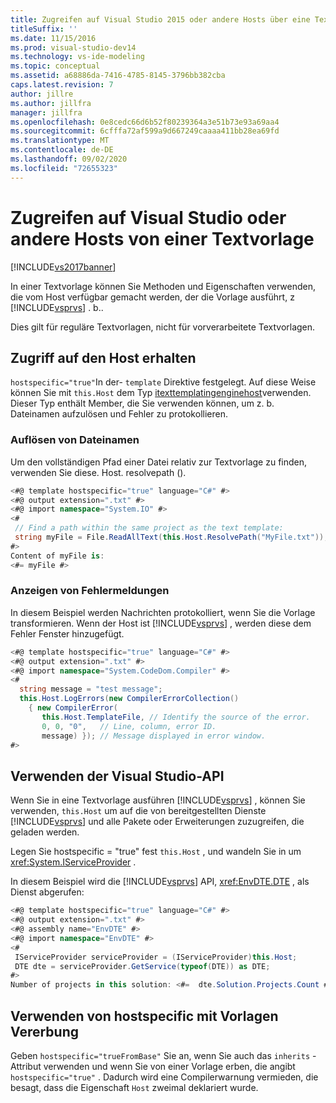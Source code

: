```yaml
---
title: Zugreifen auf Visual Studio 2015 oder andere Hosts über eine Text Vorlage | Microsoft-Dokumentation
titleSuffix: ''
ms.date: 11/15/2016
ms.prod: visual-studio-dev14
ms.technology: vs-ide-modeling
ms.topic: conceptual
ms.assetid: a68886da-7416-4785-8145-3796bb382cba
caps.latest.revision: 7
author: jillre
ms.author: jillfra
manager: jillfra
ms.openlocfilehash: 0e8cedc66d6b52f80239364a3e51b73e93a69aa4
ms.sourcegitcommit: 6cfffa72af599a9d667249caaaa411bb28ea69fd
ms.translationtype: MT
ms.contentlocale: de-DE
ms.lasthandoff: 09/02/2020
ms.locfileid: "72655323"
---
```

# <a name="accessing-visual-studio-or-other-hosts-from-a-text-template"></a>Zugreifen auf Visual Studio oder andere Hosts von einer Textvorlage
[!INCLUDE[vs2017banner](../includes/vs2017banner.md)]

In einer Textvorlage können Sie Methoden und Eigenschaften verwenden, die vom Host verfügbar gemacht werden, der die Vorlage ausführt, z [!INCLUDE[vsprvs](../includes/vsprvs-md.md)] . b..

 Dies gilt für reguläre Textvorlagen, nicht für vorverarbeitete Textvorlagen.

## <a name="obtaining-access-to-the-host"></a>Zugriff auf den Host erhalten

`hostspecific="true"`In der- `template` Direktive festgelegt. Auf diese Weise können Sie mit  `this.Host` dem Typ [itexttemplatingenginehost](/previous-versions/visualstudio/visual-studio-2012/bb126505(v=vs.110))verwenden. Dieser Typ enthält Member, die Sie verwenden können, um z. b. Dateinamen aufzulösen und Fehler zu protokollieren.

### <a name="resolving-file-names"></a>Auflösen von Dateinamen
 Um den vollständigen Pfad einer Datei relativ zur Textvorlage zu finden, verwenden Sie diese. Host. resolvepath ().

```csharp
<#@ template hostspecific="true" language="C#" #>
<#@ output extension=".txt" #>
<#@ import namespace="System.IO" #>
<#
 // Find a path within the same project as the text template:
 string myFile = File.ReadAllText(this.Host.ResolvePath("MyFile.txt"));
#>
Content of myFile is:
<#= myFile #>

```

### <a name="displaying-error-messages"></a>Anzeigen von Fehlermeldungen
 In diesem Beispiel werden Nachrichten protokolliert, wenn Sie die Vorlage transformieren. Wenn der Host ist [!INCLUDE[vsprvs](../includes/vsprvs-md.md)] , werden diese dem Fehler Fenster hinzugefügt.

```csharp
<#@ template hostspecific="true" language="C#" #>
<#@ output extension=".txt" #>
<#@ import namespace="System.CodeDom.Compiler" #>
<#
  string message = "test message";
  this.Host.LogErrors(new CompilerErrorCollection()
    { new CompilerError(
       this.Host.TemplateFile, // Identify the source of the error.
       0, 0, "0",   // Line, column, error ID.
       message) }); // Message displayed in error window.
#>

```

## <a name="using-the-visual-studio-api"></a>Verwenden der Visual Studio-API
 Wenn Sie in eine Textvorlage ausführen [!INCLUDE[vsprvs](../includes/vsprvs-md.md)] , können Sie verwenden, `this.Host` um auf die von bereitgestellten Dienste [!INCLUDE[vsprvs](../includes/vsprvs-md.md)] und alle Pakete oder Erweiterungen zuzugreifen, die geladen werden.

 Legen Sie hostspecific = "true" fest `this.Host` , und wandeln Sie in um <xref:System.IServiceProvider> .

 In diesem Beispiel wird die [!INCLUDE[vsprvs](../includes/vsprvs-md.md)] API, <xref:EnvDTE.DTE> , als Dienst abgerufen:

```csharp
<#@ template hostspecific="true" language="C#" #>
<#@ output extension=".txt" #>
<#@ assembly name="EnvDTE" #>
<#@ import namespace="EnvDTE" #>
<#
 IServiceProvider serviceProvider = (IServiceProvider)this.Host;
 DTE dte = serviceProvider.GetService(typeof(DTE)) as DTE;
#>
Number of projects in this solution: <#=  dte.Solution.Projects.Count #>

```

## <a name="using-hostspecific-with-template-inheritance"></a>Verwenden von hostspecific mit Vorlagen Vererbung
 Geben `hostspecific="trueFromBase"` Sie an, wenn Sie auch das `inherits` -Attribut verwenden und wenn Sie von einer Vorlage erben, die angibt `hostspecific="true"` . Dadurch wird eine Compilerwarnung vermieden, die besagt, dass die Eigenschaft `Host` zweimal deklariert wurde.

